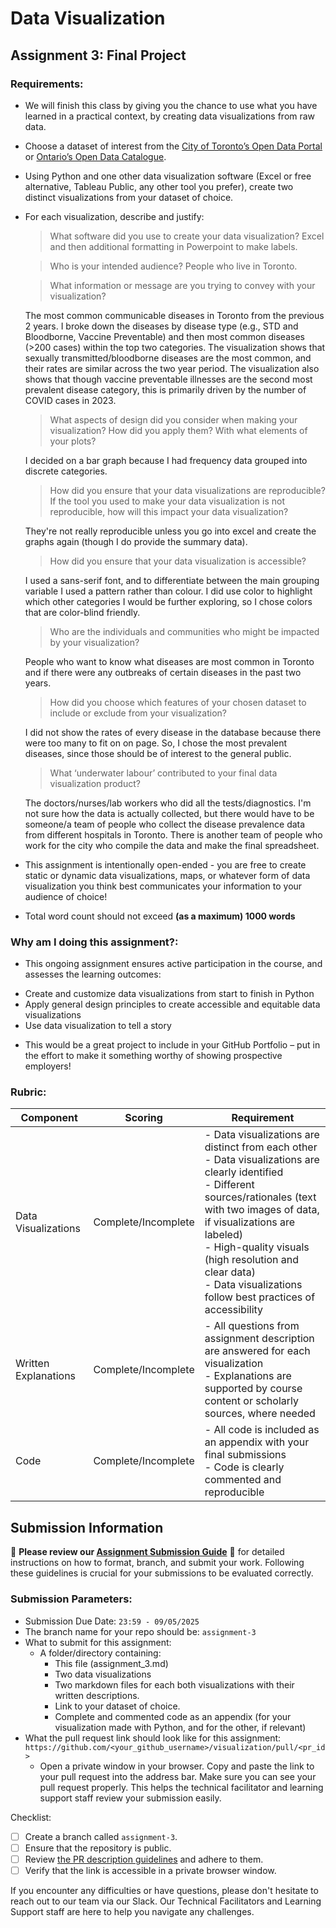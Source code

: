 # Data Visualization

## Assignment 3: Final Project

### Requirements:
- We will finish this class by giving you the chance to use what you have learned in a practical context, by creating data visualizations from raw data. 
- Choose a dataset of interest from the [City of Toronto’s Open Data Portal](https://www.toronto.ca/city-government/data-research-maps/open-data/) or [Ontario’s Open Data Catalogue](https://data.ontario.ca/). 
- Using Python and one other data visualization software (Excel or free alternative, Tableau Public, any other tool you prefer), create two distinct visualizations from your dataset of choice.  
- For each visualization, describe and justify: 
    > What software did you use to create your data visualization?
    Excel and then additional formatting in Powerpoint to make labels.

    > Who is your intended audience? 
    People who live in Toronto.
    
    > What information or message are you trying to convey with your visualization? 
   
    The most common communicable diseases in Toronto from the previous 2 years. I broke down the diseases by disease type (e.g., STD and Bloodborne, Vaccine Preventable) and then most common diseases (>200 cases) within the top two categories. The visualization shows that sexually transmitted/bloodborne diseases are the most common, and their rates are similar across the two year period. The visualization also shows that though vaccine preventable illnesses are the second most prevalent disease category, this is primarily driven by the number of COVID cases in 2023.  
    
    > What aspects of design did you consider when making your visualization? How did you apply them? With what elements of your plots? 
    
    I decided on a bar graph because I had frequency data grouped into discrete categories. 
    
    > How did you ensure that your data visualizations are reproducible? If the tool you used to make your data visualization is not reproducible, how will this impact your data visualization? 
   
    They're not really reproducible unless you go into excel and create the graphs again (though I do provide the summary data). 
    
    > How did you ensure that your data visualization is accessible?  
    
    I used a sans-serif font, and to differentiate between the main grouping variable I used a pattern rather than colour. I did use color to highlight which other categories I would be further exploring, so I chose colors that are color-blind friendly.
    
    > Who are the individuals and communities who might be impacted by your visualization? 

    People who want to know what diseases are most common in Toronto and if there were any outbreaks of certain diseases in the past two years.
    
    > How did you choose which features of your chosen dataset to include or exclude from your visualization? 

    I did not show the rates of every disease in the database because there were too many to fit on on page. So, I chose the most prevalent diseases, since those should be of interest to the general public.
    
    > What ‘underwater labour’ contributed to your final data visualization product?

    The doctors/nurses/lab workers who did all the tests/diagnostics. I'm not sure how the data is actually collected, but there would have to be someone/a team of people who collect the disease prevalence data from different hospitals in Toronto. There is another team of people who work for the city who compile the data and make the final spreadsheet.

- This assignment is intentionally open-ended - you are free to create static or dynamic data visualizations, maps, or whatever form of data visualization you think best communicates your information to your audience of choice! 
- Total word count should not exceed **(as a maximum) 1000 words** 
 
### Why am I doing this assignment?:  
- This ongoing assignment ensures active participation in the course, and assesses the learning outcomes: 
* Create and customize data visualizations from start to finish in Python
* Apply general design principles to create accessible and equitable data visualizations
* Use data visualization to tell a story  
- This would be a great project to include in your GitHub Portfolio – put in the effort to make it something worthy of showing prospective employers!

### Rubric:

| Component         | Scoring  | Requirement                                                                 |
|-------------------|----------|-----------------------------------------------------------------------------|
| Data Visualizations | Complete/Incomplete | - Data visualizations are distinct from each other<br>- Data visualizations are clearly identified<br>- Different sources/rationales (text with two images of data, if visualizations are labeled)<br>- High-quality visuals (high resolution and clear data)<br>- Data visualizations follow best practices of accessibility |
| Written Explanations | Complete/Incomplete | - All questions from assignment description are answered for each visualization<br>- Explanations are supported by course content or scholarly sources, where needed |
| Code              | Complete/Incomplete | - All code is included as an appendix with your final submissions<br>- Code is clearly commented and reproducible |

## Submission Information

🚨 **Please review our [Assignment Submission Guide](https://github.com/UofT-DSI/onboarding/blob/main/onboarding_documents/submissions.md)** 🚨 for detailed instructions on how to format, branch, and submit your work. Following these guidelines is crucial for your submissions to be evaluated correctly.

### Submission Parameters:
* Submission Due Date: `23:59 - 09/05/2025`
* The branch name for your repo should be: `assignment-3`
* What to submit for this assignment:
    * A folder/directory containing:
        * This file (assignment_3.md)
        * Two data visualizations 
        * Two markdown files for each both visualizations with their written descriptions.
        * Link to your dataset of choice.
        * Complete and commented code as an appendix (for your visualization made with Python, and for the other, if relevant) 
* What the pull request link should look like for this assignment: `https://github.com/<your_github_username>/visualization/pull/<pr_id>`
    * Open a private window in your browser. Copy and paste the link to your pull request into the address bar. Make sure you can see your pull request properly. This helps the technical facilitator and learning support staff review your submission easily.

Checklist:
- [ ] Create a branch called `assignment-3`.
- [ ] Ensure that the repository is public.
- [ ] Review [the PR description guidelines](https://github.com/UofT-DSI/onboarding/blob/main/onboarding_documents/submissions.md#guidelines-for-pull-request-descriptions) and adhere to them.
- [ ] Verify that the link is accessible in a private browser window.

If you encounter any difficulties or have questions, please don't hesitate to reach out to our team via our Slack. Our Technical Facilitators and Learning Support staff are here to help you navigate any challenges.
